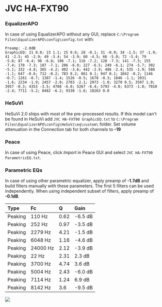 # JVC HA-FXT90

### EqualizerAPO
In case of using EqualizerAPO without any GUI, replace `C:\Program Files\EqualizerAPO\config\config.txt`
with:
```
Preamp: -2.0dB
GraphicEQ: 21 0.0; 23 1.1; 25 0.6; 28 -0.1; 31 -0.9; 34 -1.5; 37 -1.9; 41 -2.5; 45 -2.9; 49 -3.4; 54 -3.9; 60 -4.5; 66 -5.0; 72 -5.4; 79 -5.8; 87 -6.4; 96 -6.8; 106 -7.1; 116 -7.2; 128 -7.3; 141 -7.5; 155 -7.4; 170 -7.3; 187 -7.1; 206 -6.9; 227 -6.5; 249 -6.1; 274 -5.7; 302 -5.1; 332 -4.8; 365 -4.2; 402 -3.6; 442 -2.9; 486 -2.4; 535 -1.9; 588 -1.1; 647 -0.6; 712 -0.2; 783 0.2; 861 0.1; 947 0.1; 1042 -0.2; 1146 -0.7; 1261 -0.7; 1387 -1.4; 1526 -0.5; 1678 -0.3; 1846 -1.1; 2031 -1.6; 2234 -1.9; 2457 -2.0; 2703 -2.1; 2973 -1.0; 3270 0.5; 3597 1.0; 3957 -0.3; 4353 -3.5; 4788 -6.0; 5267 -6.4; 5793 -4.0; 6373 -1.8; 7010 -2.4; 7711 -5.2; 8482 -6.2; 9330 -1.6; 10263 0.0
```

### HeSuVi
HeSuVi 2.0 ships with most of the pre-processed results. If this model can't be found in HeSuVi add
`JVC HA-FXT90 GraphicEQ.txt` to `C:\Program Files\EqualizerAPO\config\HeSuVi\eq\custom\` folder.
Set volume attenuation in the Connection tab for both channels to **-19**

### Peace
In case of using Peace, click *Import* in Peace GUI and select `JVC HA-FXT90 ParametricEQ.txt`.

### Parametric EQs
In case of using other parametric equalizer, apply preamp of **-1.7dB** and build filters manually
with these parameters. The first 5 filters can be used independently.
When using independent subset of filters, apply preamp of **-0.1dB**.

| Type    | Fc       |    Q | Gain    |
|:--------|:---------|:-----|:--------|
| Peaking | 110 Hz   | 0.62 | -6.5 dB |
| Peaking | 252 Hz   | 0.97 | -3.5 dB |
| Peaking | 2279 Hz  | 4.21 | -1.5 dB |
| Peaking | 6048 Hz  | 1.16 | -4.6 dB |
| Peaking | 24000 Hz | 2.12 | -3.9 dB |
| Peaking | 22 Hz    | 2.31 | 2.3 dB  |
| Peaking | 3700 Hz  | 4.74 | 3.6 dB  |
| Peaking | 5004 Hz  | 2.43 | -6.0 dB |
| Peaking | 7114 Hz  | 1.24 | 6.9 dB  |
| Peaking | 8142 Hz  | 3.6  | -9.5 dB |

![](https://raw.githubusercontent.com/jaakkopasanen/AutoEq/master/results/innerfidelity/sbaf-serious/JVC%20HA-FXT90/JVC%20HA-FXT90.png)